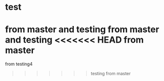# test
from master and testing
from master and testing
<<<<<<< HEAD
from master
=======
from testing4
>>>>>>> testing
from master
